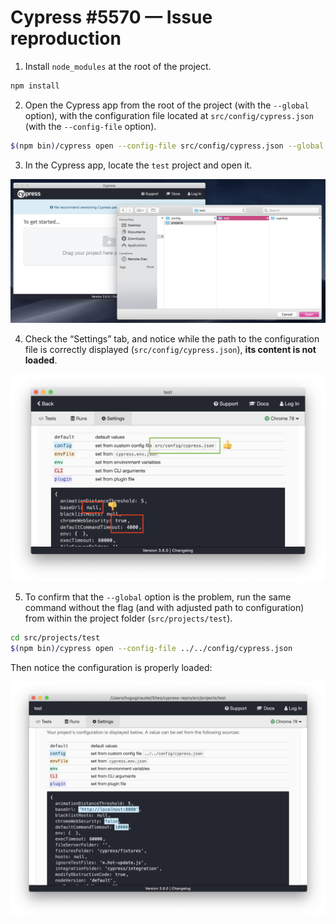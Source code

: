 # Cypress #5570 — Issue reproduction

1. Install `node_modules` at the root of the project.

```sh
npm install
```

2. Open the Cypress app from the root of the project (with the `--global` option), with the configuration file located at `src/config/cypress.json` (with the `--config-file` option).

```sh
$(npm bin)/cypress open --config-file src/config/cypress.json --global
```

3. In the Cypress app, locate the `test` project and open it.

![Locate and open the `test` project in the Cypress app](./assets/3-cypress.png)

4. Check the “Settings” tab, and notice while the path to the configuration file is correctly displayed (`src/config/cypress.json`), **its content is not loaded**.

![Notice the configuration is not loaded](./assets/4-cypress.png)

5. To confirm that the `--global` option is the problem, run the same command without the flag (and with adjusted path to configuration) from within the project folder (`src/projects/test`).

```sh
cd src/projects/test
$(npm bin)/cypress open --config-file ../../config/cypress.json
```

Then notice the configuration is properly loaded:

![Notice the configuration is correctly loaded](./assets/5-cypress.png)
